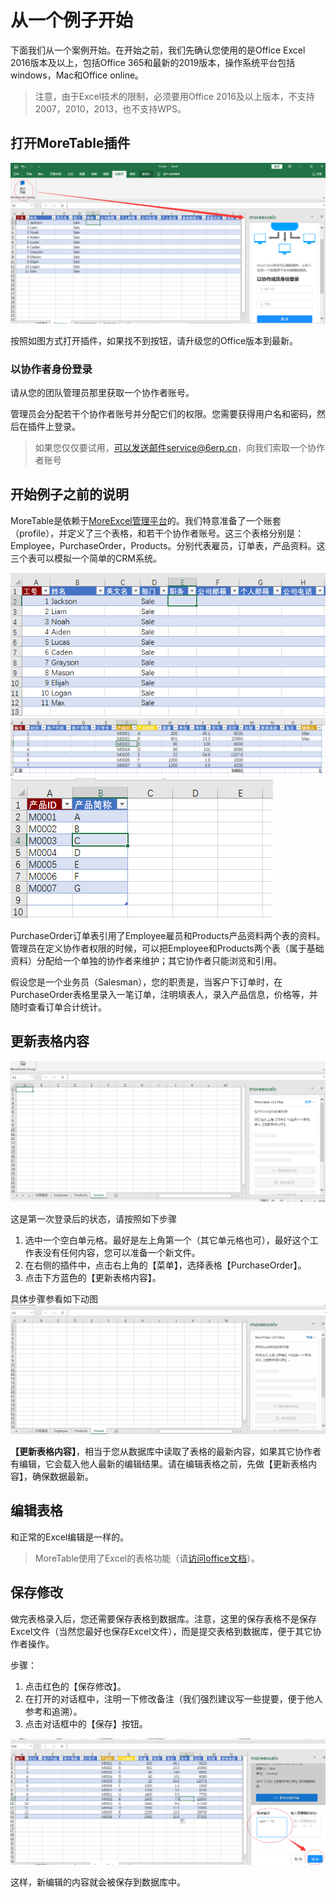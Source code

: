 # 从一个例子开始

下面我们从一个案例开始。在开始之前，我们先确认您使用的是Office Excel 2016版本及以上，包括Office 365和最新的2019版本，操作系统平台包括windows，Mac和Office online。

> 注意，由于Excel技术的限制，必须要用Office 2016及以上版本，不支持2007，2010，2013，也不支持WPS。

## 打开MoreTable插件

![image](images/20190702162839.png)

按照如图方式打开插件，如果找不到按钮，请升级您的Office版本到最新。

### 以协作者身份登录

请从您的团队管理员那里获取一个协作者账号。

管理员会分配若干个协作者账号并分配它们的权限。您需要获得用户名和密码，然后在插件上登录。

> 如果您仅仅要试用，可以发送邮件service@6erp.cn，向我们索取一个协作者账号

## 开始例子之前的说明

MoreTable是依赖于[MoreExcel管理平台](https://me3.6erp.cn/mex/admin/home/)的。我们特意准备了一个账套（profile），并定义了三个表格，和若干个协作者账号。这三个表格分别是：Employee，PurchaseOrder，Products。分别代表雇员，订单表，产品资料。这三个表可以模拟一个简单的CRM系统。

![Employee](images/20190702164416.png)
![PurchaseOrder](images/20190702164603.png)
![Products](images/20190702164740.png)

PurchaseOrder订单表引用了Employee雇员和Products产品资料两个表的资料。管理员在定义协作者权限的时候，可以把Employee和Products两个表（属于基础资料）分配给一个单独的协作者来维护；其它协作者只能浏览和引用。

假设您是一个业务员（Salesman），您的职责是，当客户下订单时，在PurchaseOrder表格里录入一笔订单，注明填表人，录入产品信息，价格等，并随时查看订单合计统计。

## 更新表格内容

![image](images/20190702165854.png)

这是第一次登录后的状态，请按照如下步骤

1. 选中一个空白单元格。最好是左上角第一个（其它单元格也可），最好这个工作表没有任何内容，您可以准备一个新文件。
2. 在右侧的插件中，点击右上角的【菜单】，选择表格【PurchaseOrder】。
3. 点击下方蓝色的【更新表格内容】。

具体步骤参看如下动图
![gif](images/img20190228u.gif)

**【更新表格内容】**，相当于您从数据库中读取了表格的最新内容，如果其它协作者有编辑，它会载入他人最新的编辑结果。请在编辑表格之前，先做【更新表格内容】，确保数据最新。

## 编辑表格

和正常的Excel编辑是一样的。

> MoreTable使用了Excel的表格功能（请[访问office文档](https://support.office.com/zh-cn/article/excel-%e8%a1%a8%e6%a6%82%e8%bf%b0-7ab0bb7d-3a9e-4b56-a3c9-6c94334e492c?ocmsassetID=HA010048546&CorrelationId=308e1fb9-8ab2-474d-9551-98235cc08723&ui=zh-CN&rs=zh-CN&ad=CN)）。

## 保存修改

做完表格录入后，您还需要保存表格到数据库。注意，这里的保存表格不是保存Excel文件（当然您最好也保存Excel文件），而是提交表格到数据库，便于其它协作者操作。

步骤：

1. 点击红色的【保存修改】。
2. 在打开的对话框中，注明一下修改备注（我们强烈建议写一些提要，便于他人参考和追溯）。
3. 点击对话框中的【保存】按钮。

![image](images/20190702171832.png)

这样，新编辑的内容就会被保存到数据库中。


